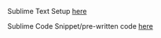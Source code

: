Sublime Text Setup [here](https://www.youtube.com/watch?v=GIwAsRNnoSI&ab_channel=ZebraCode)

Sublime Code Snippet/pre-written code  [here](https://www.geeksforgeeks.org/how-to-create-snippets-in-sublime-text/)
